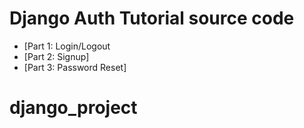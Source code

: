 # Django Auth Tutorial source code

- [Part 1: Login/Logout
- [Part 2: Signup]
- [Part 3: Password Reset]
# django_project


